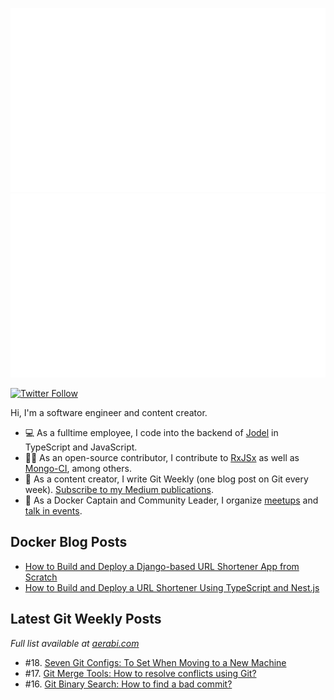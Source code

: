 ![GitHub overview](https://github.com/aerabi/github-stats/blob/master/generated/overview.svg)
![GitHub languages](https://github.com/aerabi/github-stats/blob/master/generated/languages.svg)

[![Twitter Follow](https://img.shields.io/twitter/follow/MohammadAliEN?style=social)](https://twitter.com/MohammadAliEN)

Hi, I'm a software engineer and content creator.

- :computer: As a fulltime employee, I code into the backend of [Jodel](http://jodel.com) in TypeScript and JavaScript.
- :technologist: As an open-source contributor, I contribute to [RxJSx](https://www.npmjs.com/rxjsx) as well as [Mongo-CI](https://www.npmjs.com/package/mongo-ci), among others.
- :pencil: As a content creator, I write Git Weekly (one blog post on Git every week). [Subscribe to my Medium publications](https://medium.com/subscribe/@aerabi).
- :whale: As a Docker Captain and Community Leader, I organize [meetups](https://www.meetup.com/Docker-Black-Forest) and [talk in events](https://youtube.com/playlist?list=PLJBy6TeyWq6MtATfTwx-D5xmSLLBcbLi9).

## Docker Blog Posts

- [How to Build and Deploy a Django-based URL Shortener App from Scratch](https://www.docker.com/blog/how-to-build-and-deploy-a-django-based-url-shortener-app-from-scratch/)
- [How to Build and Deploy a URL Shortener Using TypeScript and Nest.js](https://www.docker.com/blog/how-to-build-and-deploy-a-url-shortener-using-typescript-and-nest-js/)

## Latest Git Weekly Posts
_Full list available at [aerabi.com](https://aerabi.com/)_

- #18. [Seven Git Configs: To Set When Moving to a New Machine](https://itnext.io/seven-git-configs-9de48007aa77)
- #17. [Git Merge Tools: How to resolve conflicts using Git?](https://itnext.io/git-merge-tools-be2efd7ec9db)
- #16. [Git Binary Search: How to find a bad commit?](https://itnext.io/git-binary-search-de86e9aa334a)

